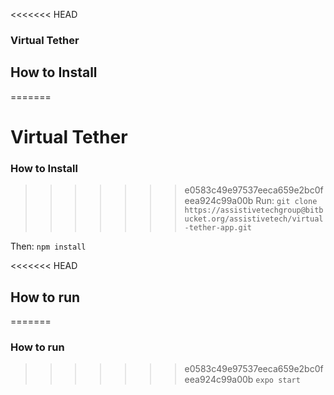 <<<<<<< HEAD
### Virtual Tether

## How to Install
=======
# Virtual Tether

### How to Install
>>>>>>> e0583c49e97537eeca659e2bc0feea924c99a00b
Run:
`git clone https://assistivetechgroup@bitbucket.org/assistivetech/virtual-tether-app.git`

Then:
`npm install`

<<<<<<< HEAD
## How to run
=======
### How to run
>>>>>>> e0583c49e97537eeca659e2bc0feea924c99a00b
`expo start`
